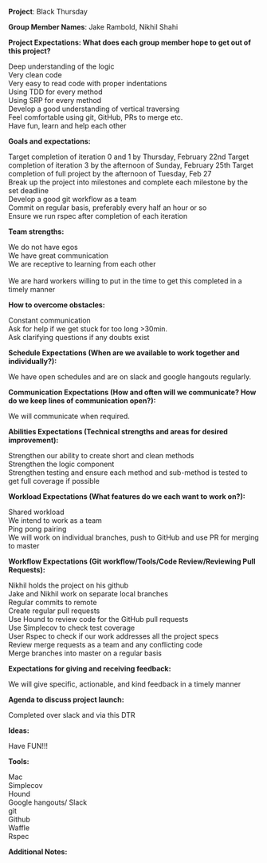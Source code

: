 **Project**: Black Thursday

**Group Member Names**: Jake Rambold, Nikhil Shahi

**Project Expectations: What does each group member hope to get out of this project?**

Deep understanding of the logic</br>
Very clean code</br>
Very easy to read code with proper indentations</br>
Using TDD for every method</br>
Using SRP for every method</br>
Develop a good understanding of vertical traversing</br>
Feel comfortable using git, GitHub, PRs to merge etc.</br>
Have fun, learn and help each other</br>

**Goals and expectations:**

Target completion of iteration 0 and 1 by Thursday, February 22nd
Target completion of iteration 3 by the afternoon of Sunday, February 25th
Target completion of full project by the afternoon of Tuesday, Feb 27</br>
Break up the project into milestones and complete each milestone by the set deadline</br>
Develop a good git workflow as a team</br>
Commit on regular basis, preferably every half an hour or so</br>
Ensure we run rspec after completion of each iteration</br>

**Team strengths:**

We do not have egos</br>
We have great communication</br>
We are receptive to learning from each other</br>  
We are hard workers willing to put in the time to get this completed in a timely manner</br>

**How to overcome obstacles:**

Constant communication</br>
Ask for help if we get stuck for too long >30min.</br>
Ask clarifying questions if any doubts exist  

**Schedule Expectations (When are we available to work together and individually?):**

We have open schedules and are on slack and google hangouts regularly.

**Communication Expectations (How and often will we communicate? How do we keep lines of communication open?):**

We will communicate when required.  

**Abilities Expectations (Technical strengths and areas for desired improvement):**

Strengthen our ability to create short and clean methods  
Strengthen the logic component  
Strengthen testing and ensure each method and sub-method is tested to get full coverage if possible  

**Workload Expectations (What features do we each want to work on?):**

Shared workload  
We intend to work as a team  
Ping pong pairing  
We will work on individual branches, push to GitHub and use PR for merging to master  

**Workflow Expectations (Git workflow/Tools/Code Review/Reviewing Pull Requests):**

Nikhil holds the project on his github</br>
Jake and Nikhil work on separate local branches</br>
Regular commits to remote</br>
Create regular pull requests</br>
Use Hound to review code for the GitHub pull requests</br>
Use Simplecov to check test coverage</br>
User Rspec to check if our work addresses all the project specs</br>
Review merge requests as a team and any conflicting code</br>
Merge branches into master on a regular basis</br>

**Expectations for giving and receiving feedback:**

We will give specific, actionable, and kind feedback in a timely manner  

**Agenda to discuss project launch:**

Completed over slack and via this DTR  

**Ideas:**

Have FUN!!!  

**Tools:**

Mac  
Simplecov  
Hound  
Google hangouts/ Slack  
git  
Github  
Waffle  
Rspec  

**Additional Notes:**
